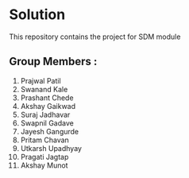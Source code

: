 # Solution
This repository contains the project for SDM module
## Group Members :
1) Prajwal Patil
2) Swanand Kale
3) Prashant Chede
4) Akshay Gaikwad
5) Suraj Jadhavar
6) Swapnil Gadave
7) Jayesh Gangurde
8) Pritam Chavan
9) Utkarsh Upadhyay
10) Pragati Jagtap
11) Akshay Munot

